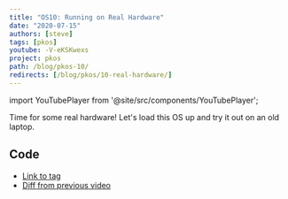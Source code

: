 ```yaml
---
title: "OS10: Running on Real Hardware"
date: "2020-07-15"
authors: [steve]
tags: [pkos]
youtube: -V-eKSKwexs
project: pkos
path: /blog/pkos-10/
redirects: [/blog/pkos/10-real-hardware/]
---
```


import YouTubePlayer from '@site/src/components/YouTubePlayer';

<YouTubePlayer youtubeLink={frontmatter.youtube} />

Time for some real hardware! Let's load this OS up and try it out on an old laptop.

<!--truncate-->

## Code

- [Link to tag](https://github.com/pagekeysolutions/pkos/releases/tag/vid%2Fos010)
- [Diff from previous video](https://github.com/pagekeysolutions/pkos/compare/vid/os009..vid/os010)
